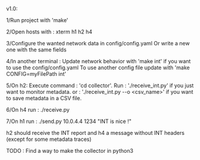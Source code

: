 v1.0:

1/Run project with 'make'

2/Open hosts with :
	xterm h1 h2 h4

3/Configure the wanted network data in config/config.yaml
  Or write a new one with the same fields

4/In another terminal :
  Update network behavior with 'make int' if you want to use the config/config.yaml
  To use another config file update with 'make CONFIG=myFilePath int'

5/On h2:
  Execute command : 'cd collector'.
  Run : './receive_int.py' if you just want to monitor metadata.
  or : './receive_int.py --o <csv_name>' if you want to save metadata in a CSV file.

6/On h4 run :
	./receive.py

7/On h1 run :
	./send.py 10.0.4.4 1234 "INT is nice !"

	
h2 should receive the INT report and h4 a message without INT headers (except for some metadata traces)

TODO : Find a way to make the collector in python3
